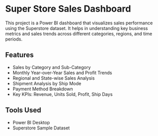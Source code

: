 # Super Store Sales Dashboard

This project is a Power BI dashboard that visualizes sales performance using the Superstore dataset. It helps in understanding key business metrics and sales trends across different categories, regions, and time periods.

## Features

- Sales by Category and Sub-Category
- Monthly Year-over-Year Sales and Profit Trends
- Regional and State-wise Sales Analysis
- Shipment Analysis by Ship Mode
- Payment Method Breakdown
- Key KPIs: Revenue, Units Sold, Profit, Ship Days

## Tools Used

- Power BI Desktop
- Superstore Sample Dataset
